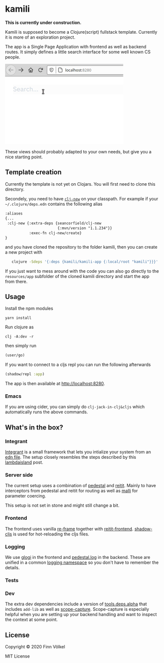 # kamili

**This is currently under construction.**

Kamili is supposed to become a Clojure(script) fullstack template. Currently it
is more of an exploration project.

The app is a Single Page Application with frontend as well as backend routes.
It simply defines a little search interface for some well known CS people.

![](kamili_show.gif)

These views should probably adapted to your own needs, but give you a nice
starting point.

## Template creation

Currently the template is not yet on Clojars. You will first need to clone this directory.

Secondely, you need to have [`clj-new`](https://github.com/seancorfield/clj-new) on your classpath. For example if your
`~/.clojure/deps.edn` contains the following alias
```
:aliases
{...
 :clj-new {:extra-deps {seancorfield/clj-new
                        {:mvn/version "1.1.234"}}
           :exec-fn clj-new/create}
}
```
and you have cloned the repository to the folder kamili, then you can create a new project with
```bash
   clojure -Sdeps '{:deps {kamili/kamili-app {:local/root "kamili"}}}' -X:clj-new :template kamili-app :name com.awesome/my-app
```

If you just want to mess around with the code you can also go directly to the `resources/app` subfolder
of the cloned kamili directory and start the app from there.

## Usage

Install the npm modules
```
yarn install
```

Run clojure as
```
clj -A:dev -r
```

then simply run
```clj
(user/go)
```
If you want to connect to a cljs repl you can run the following
afterwards
```clj
(shadow/repl :app)
```

The app is then available at [http://localhost:8280](http://localhost:8280).

### Emacs
If you are using cider, you can simply do `clj-jack-in-clj&cljs` which automatically
runs the above commands.

## What's in the box?

### Integrant

[Integrant](https://github.com/weavejester/integrant) is a small framework
that lets you intialize your system from an [edn file](resources/kamili/system.edn).
The setup closely resembles the steps described by this
[lambdaisland](https://lambdaisland.com/blog/2019-12-11-advent-of-parens-11-integrant-in-practice)
post.

### Server side

The current setup uses a combination of [pedestal](https://github.com/pedestal/pedestal)
and [reitit](https://github.com/metosin/reitit). Mainly to have interceptors from pedestal
and reitit for routing as well as [malli](https://github.com/metosin/malli) for parameter
coercing.

This setup is not set in stone and might still change a bit.

### Frontend

The frontend uses vanilla [re-frame](https://github.com/day8/re-frame) together
with [reitit-frontend](https://github.com/metosin/reitit).
[shadow-cljs](https://github.com/thheller/shadow-cljs) is used for hot-reloading
the cljs files.

### Logging

We use [glogi](https://github.com/lambdaisland/glogi) in the frontend and
[pedestal.log](https://github.com/pedestal/pedestal/tree/master/log) in the backend.
These are unified in a common [logging namespace](src/io/kamili/logging.cljc) so you don't
have to remember the details.

### Tests

### Dev

The extra dev dependencies include a version of
[tools.deps.alpha](https://github.com/clojure/tools.deps.alpha) that includes
`add-lib` as well as [scope-capture](https://github.com/vvvvalvalval/scope-capture).
Scope-capture is especially helpful when you are setting up your backend
handling and want to inspect the context at some point.

## License

Copyright © 2020 Finn Völkel

MIT License
